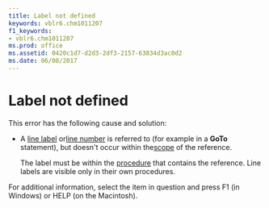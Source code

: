 ```yaml
---
title: Label not defined
keywords: vblr6.chm1011207
f1_keywords:
- vblr6.chm1011207
ms.prod: office
ms.assetid: 0420c1d7-d2d3-2df3-2157-63834d3ac0d2
ms.date: 06/08/2017
---
```



# Label not defined

This error has the following cause and solution:



- A [line label](../../Glossary/vbe-glossary.md#line-label) or[line number](../../Glossary/vbe-glossary.md#line-number) is referred to (for example in a **GoTo** statement), but doesn't occur within the[scope](../../Glossary/vbe-glossary.md#scope) of the reference.
    
    The label must be within the [procedure](../../Glossary/vbe-glossary.md#procedure) that contains the reference. Line labels are visible only in their own procedures.
    

For additional information, select the item in question and press F1 (in Windows) or HELP (on the Macintosh).

